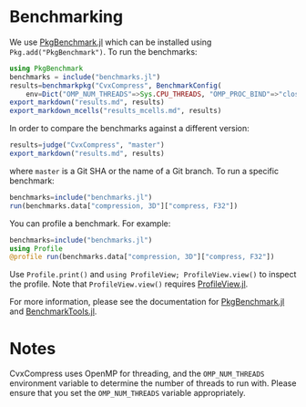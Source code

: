 # Benchmarking
We use [PkgBenchmark.jl](http://github.com/juliaCI/PkgBenchmark.jl) which can be
installed using `Pkg.add("PkgBenchmark")`.  To run the benchmarks:
```julia
using PkgBenchmark
benchmarks = include("benchmarks.jl")
results=benchmarkpkg("CvxCompress", BenchmarkConfig(
    env=Dict("OMP_NUM_THREADS"=>Sys.CPU_THREADS, "OMP_PROC_BIND"=>"close")))
export_markdown("results.md", results)
export_markdown_mcells("results_mcells.md", results)
```
In order to compare the benchmarks against a different version:
```julia
results=judge("CvxCompress", "master")
export_markdown("results.md", results)
```
where `master` is a Git SHA or the name of a Git branch.  To run a specific
benchmark:
```julia
benchmarks=include("benchmarks.jl")
run(benchmarks.data["compression, 3D"]["compress, F32"])
```

You can profile a benchmark.  For example:
```julia
benchmarks=include("benchmarks.jl")
using Profile
@profile run(benchmarks.data["compression, 3D"]["compress, F32"])
```
Use `Profile.print()` and `using ProfileView; ProfileView.view()` to inspect the
profile.  Note that `ProfileView.view()` requires
[ProfileView.jl](http://github.com/timholy/ProfileView.jl).

For more information, please see the documentation for
[PkgBenchmark.jl](http://github.com/juliaCI/PkgBenchmark.jl) and
[BenchmarkTools.jl](https://github.com/JuliaCI/BenchmarkTools.jl).

# Notes
CvxCompress uses OpenMP for threading, and the `OMP_NUM_THREADS` environment
variable to determine the number of threads to run with.  Please ensure that
you set the `OMP_NUM_THREADS` variable appropriately.

